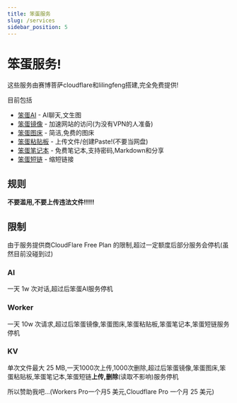 ```yaml
---
title: 笨蛋服务
slug: /services
sidebar_position: 5
---
```


# 笨蛋服务!

这些服务由赛博菩萨cloudflare和lilingfeng搭建,完全免费提供!

目前包括

* [笨蛋AI](https://ai.yizhan.wiki) - AI聊天,文生图
* [笨蛋镜像](https://mirror.yizhan.wiki) - 加速网站的访问(为没有VPN的人准备)
* [笨蛋图床](https://image.yizhan.wiki) - 简洁,免费的图床
* [笨蛋粘贴板](https://paste.yizhan.wiki) - 上传文件/创建Paste!(不要当网盘)
* [笨蛋笔记本](https://notepad.yizhan.wiki) - 免费笔记本,支持密码,Markdown和分享
* [笨蛋短链](https://s.yizhan.wiki) - 缩短链接

## 规则

**不要滥用,不要上传违法文件!!!!!**

## 限制

由于服务提供商CloudFlare Free Plan 的限制,超过一定额度后部分服务会停机(虽然目前没碰到过)

### AI

一天 1w 次对话,超过后笨蛋AI服务停机

### Worker

一天 10w 次请求,超过后笨蛋镜像,笨蛋图床,笨蛋粘贴板,笨蛋笔记本,笨蛋短链服务停机

### KV

单次文件最大 25 MB,一天1000次上传,1000次删除,超过后笨蛋镜像,笨蛋图床,笨蛋粘贴板,笨蛋笔记本,笨蛋短链**上传,删除**(读取不影响)服务停机

所以赞助我吧...(Workers Pro一个月5 美元,Cloudflare Pro 一个月 25 美元)




